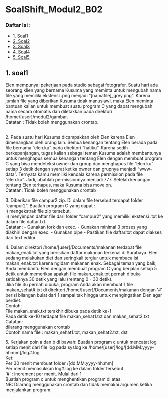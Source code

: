 # SoalShift_Modul2_B02

### Daftar Isi :
- [1. Soal1](#1-soal1)
- [2. Soal2](#soal2)
- [3. Soal3](#soal3)
- [4. Soal4](#soal4)
- [5. Soal5](#soal5)

## 1. soal1
Elen mempunyai pekerjaan pada studio sebagai fotografer. Suatu hari ada seorang klien yang bernama Kusuma yang meminta untuk mengubah nama file yang memiliki ekstensi .png menjadi “[namafile]_grey.png”. Karena jumlah file yang diberikan Kusuma tidak manusiawi, maka Elen meminta bantuan kalian untuk membuat suatu program C yang dapat mengubah nama secara otomatis dan diletakkan pada direktori /home/[user]/modul2/gambar.<br>
Catatan : Tidak boleh menggunakan crontab.

<a name="soal2"></a><br>
2. Pada suatu hari Kusuma dicampakkan oleh Elen karena Elen dimenangkan oleh orang lain. Semua kenangan tentang Elen berada pada file bernama “elen.ku” pada direktori “hatiku”. Karena sedih berkepanjangan, tugas kalian sebagai teman Kusuma adalah membantunya untuk menghapus semua kenangan tentang Elen dengan membuat program C yang bisa mendeteksi owner dan group dan menghapus file “elen.ku” setiap 3 detik dengan syarat ketika owner dan grupnya menjadi “www-data”. Ternyata kamu memiliki kendala karena permission pada file “elen.ku”. Jadi, ubahlah permissionnya menjadi 777. Setelah kenangan tentang Elen terhapus, maka Kusuma bisa move on.<br>
Catatan: Tidak boleh menggunakan crontab

<a name="soal3"></a>
3. Diberikan file campur2.zip. Di dalam file tersebut terdapat folder “campur2”. 
Buatlah program C yang dapat :<br>
i)  mengekstrak file zip tersebut.<br>
ii) menyimpan daftar file dari folder “campur2” yang memiliki ekstensi .txt ke dalam file daftar.txt.<br> 
Catatan:
	- Gunakan fork dan exec.
	- Gunakan minimal 3 proses yang diakhiri dengan exec.
	- Gunakan pipe
	- Pastikan file daftar.txt dapat diakses dari text editor

<a name="soal4"></a>
4. Dalam direktori /home/[user]/Documents/makanan terdapat file makan_enak.txt yang berisikan daftar makanan terkenal di Surabaya. Elen sedang melakukan diet dan seringkali tergiur untuk membaca isi makan_enak.txt karena ngidam makanan enak. Sebagai teman yang baik, Anda membantu Elen dengan membuat program C yang berjalan setiap 5 detik untuk memeriksa apakah file makan_enak.txt pernah dibuka setidaknya 30 detik yang lalu (rentang 0 - 30 detik).<br>
Jika file itu pernah dibuka, program Anda akan membuat 1 file makan_sehat#.txt di direktori /home/[user]/Documents/makanan dengan '#' berisi bilangan bulat dari 1 sampai tak hingga untuk mengingatkan Elen agar berdiet.<br>
Contoh:<br>
File makan_enak.txt terakhir dibuka pada detik ke-1<br>
Pada detik ke-10 terdapat file makan_sehat1.txt dan makan_sehat2.txt<br>
Catatan: <br>
dilarang menggunakan crontab <br>
Contoh nama file : makan_sehat1.txt, makan_sehat2.txt, dst <br>

<a name="soal5"></a>
5. Kerjakan poin a dan b di bawah:
Buatlah program c untuk mencatat log setiap menit dari file log pada syslog ke /home/[user]/log/[dd:MM:yyyy-hh:mm]/log#.log<br>
Ket:<br>
Per 30 menit membuat folder /[dd:MM:yyyy-hh:mm]<br>
Per menit memasukkan log#.log ke dalam folder tersebut<br>
‘#’ : increment per menit. Mulai dari 1<br>
Buatlah program c untuk menghentikan program di atas.<br>
NB: Dilarang menggunakan crontab dan tidak memakai argumen ketika menjalankan program.
